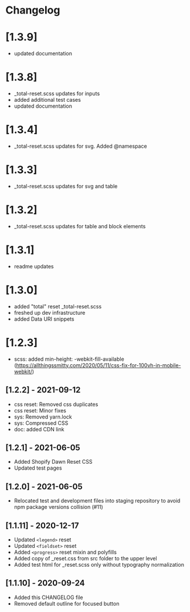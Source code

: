 # Changelog

# [1.3.9]

- updated documentation

# [1.3.8]

- _total-reset.scss updates for inputs
- added additional test cases
- updated documentation

# [1.3.4]

- _total-reset.scss updates for svg. Added @namespace

# [1.3.3]

- _total-reset.scss updates for svg and table

# [1.3.2]

- _total-reset.scss updates for table and block elements

# [1.3.1]

- readme updates

# [1.3.0]

- added "total" reset _total-reset.scss
- freshed up dev infrastructure
- added Data URI snippets

# [1.2.3]

- scss: added min-height: -webkit-fill-available (https://allthingssmitty.com/2020/05/11/css-fix-for-100vh-in-mobile-webkit/)


## [1.2.2] - 2021-09-12

- css reset: Removed css duplicates
- css reset: Minor fixes
- sys: Removed yarn.lock
- sys: Compressed CSS
- doc: added CDN link

## [1.2.1] - 2021-06-05

- Added Shopify Dawn Reset CSS
- Updated test pages

## [1.2.0] - 2021-06-05

- Relocated test and development files into staging repository to avoid npm package versions collision (#11)

## [1.1.11] - 2020-12-17

- Updated ```<legend>``` reset
- Updated ```<fieldset>``` reset
- Added ```<progress>``` reset mixin and polyfills
- Added copy of _reset.css from src folder to the upper level
- Added test html for _reset.scss only without typography normalization


## [1.1.10] - 2020-09-24

- Added this CHANGELOG file
- Removed default outline for focused button

